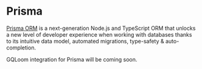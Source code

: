 # Prisma

[Prisma ORM](https://www.prisma.io/) is a next-generation Node.js and TypeScript ORM that unlocks a new level of developer experience when working with databases thanks to its intuitive data model, automated migrations, type-safety & auto-completion.

GQLoom integration for Prisma will be coming soon.
